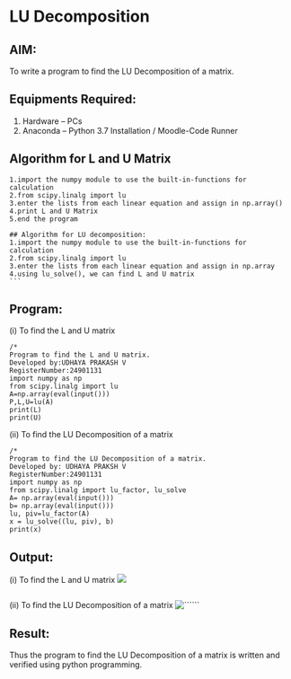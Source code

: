 # LU Decomposition 

## AIM:
To write a program to find the LU Decomposition of a matrix.

## Equipments Required:
1. Hardware – PCs
2. Anaconda – Python 3.7 Installation / Moodle-Code Runner

## Algorithm for L and U Matrix
```
1.import the numpy module to use the built-in-functions for calculation 
2.from scipy.linalg import lu 
3.enter the lists from each linear equation and assign in np.array()
4.print L and U Matrix
5.end the program
``````
``````
## Algorithm for LU decomposition:
1.import the numpy module to use the built-in-functions for calculation 
2.from scipy.linalg import lu 
3.enter the lists from each linear equation and assign in np.array
4.using lu_solve(), we can find L and U matrix
```
``````

## Program:
(i) To find the L and U matrix
```
/*
Program to find the L and U matrix.
Developed by:UDHAYA PRAKASH V
RegisterNumber:24901131
import numpy as np
from scipy.linalg import lu
A=np.array(eval(input()))
P,L,U=lu(A)
print(L)
print(U)
```
(ii) To find the LU Decomposition of a matrix
```
/*
Program to find the LU Decomposition of a matrix.
Developed by: UDHAYA PRAKSH V
RegisterNumber:24901131
import numpy as np
from scipy.linalg import lu_factor, lu_solve
A= np.array(eval(input()))
b= np.array(eval(input()))
lu, piv=lu_factor(A)
x = lu_solve((lu, piv), b)
print(x)
```

## Output:
(i) To find the L and U matrix
![
](<Screenshot from 2024-12-16 20-30-14-1.png>)
``````
``````
(ii) To find the LU Decomposition of a matrix
![
    ``````
](<Screenshot from 2024-12-16 20-30-19.png>)
## Result:
Thus the program to find the LU Decomposition of a matrix is written and verified using python programming.

